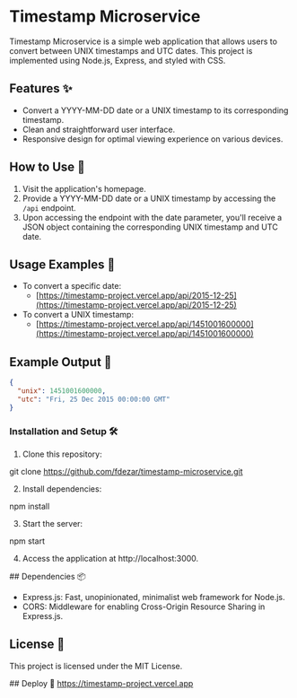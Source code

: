 # Timestamp Microservice

Timestamp Microservice is a simple web application that allows users to convert between UNIX timestamps and UTC dates. This project is implemented using Node.js, Express, and styled with CSS.

## Features ✨

- Convert a YYYY-MM-DD date or a UNIX timestamp to its corresponding timestamp.
- Clean and straightforward user interface.
- Responsive design for optimal viewing experience on various devices.

## How to Use 🚀

1. Visit the application's homepage.
2. Provide a YYYY-MM-DD date or a UNIX timestamp by accessing the `/api` endpoint.
3. Upon accessing the endpoint with the date parameter, you'll receive a JSON object containing the corresponding UNIX timestamp and UTC date.

## Usage Examples 📝

- To convert a specific date:
  - [https://timestamp-project.vercel.app/api/2015-12-25](https://timestamp-project.vercel.app/api/2015-12-25)
- To convert a UNIX timestamp:
  - [https://timestamp-project.vercel.app/api/1451001600000](https://timestamp-project.vercel.app/api/1451001600000)

## Example Output 📄

```json
{
  "unix": 1451001600000,
  "utc": "Fri, 25 Dec 2015 00:00:00 GMT"
}
```

### Installation and Setup 🛠️

1. Clone this repository:

git clone https://github.com/fdezar/timestamp-microservice.git

2. Install dependencies:

npm install

3. Start the server:

npm start

4. Access the application at http://localhost:3000.

## Dependencies 📦
- Express.js: Fast, unopinionated, minimalist web framework for Node.js.
- CORS: Middleware for enabling Cross-Origin Resource Sharing in Express.js.

## License 📄
This project is licensed under the MIT License.

## Deploy 🙌
https://timestamp-project.vercel.app
